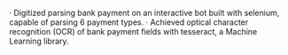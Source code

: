 · Digitized parsing bank payment on an interactive bot built with selenium, capable of parsing 6 payment types.
· Achieved optical character recognition (OCR) of bank payment fields with tesseract, a Machine Learning library.
